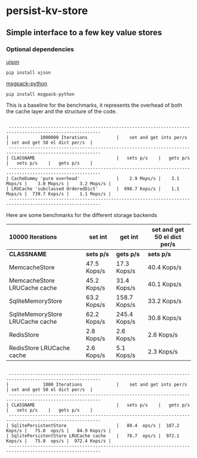 # persist-kv-store

## Simple interface to a few key value stores

### Optional dependencies
[ujson](https://pypi.python.org/pypi/ujson)
```text
pip install ujson
```  
[msgpack-python](https://pypi.python.org/pypi/msgpack-python)
```text
pip install msgpack-python
```
 
This is a baseline for the benchmarks, it represents the overhead of both the cache layer
and the structure of the code.
```text

 ---------------------------------------------------------------------------------------------------------
|            1000000 Iterations           |    set and get ints per/s     | set and get 50 el dict per/s  |
 ---------------------------------------------------------------------------------------------------------
| CLASSNAME                               |   sets p/s    |   gets p/s    |   sets p/s    |   gets p/s    |
 ---------------------------------------------------------------------------------------------------------
| CacheDummy 'pure overhead'              |    2.9 Mops/s |    3.1 Mops/s |    3.0 Mops/s |    3.2 Mops/s |
| LRUCache 'subclassed OrderedDict'       |  698.7 Kops/s |    1.1 Mops/s |  739.7 Kops/s |    1.1 Mops/s |
 ---------------------------------------------------------------------------------------------------------
```

Here are some benchmarks for the different storage backends


|             10000 Iterations            |     set int   | get int      | set and get 50 el dict per/s  |
|:--------------------------------------- | ------------- | ------------- | ----------------------------- |
| **CLASSNAME**                           | **sets p/s**  | **gets p/s**  | **sets p/s**  | **gets p/s**  |
| MemcacheStore                           |   47.5 Kops/s |   17.3 Kops/s |   40.4 Kops/s |   14.7 Kops/s |
| MemcacheStore LRUCache cache            |   45.2 Kops/s |   31.4 Kops/s |   40.1 Kops/s |   30.5 Kops/s |
| SqliteMemoryStore                       |   63.2 Kops/s |  158.7 Kops/s |   33.2 Kops/s |   90.0 Kops/s |
| SqliteMemoryStore LRUCache cache        |   62.2 Kops/s |  245.4 Kops/s |   30.8 Kops/s |  138.9 Kops/s |
| RedisStore                              |    2.8 Kops/s |    2.6 Kops/s |    2.6 Kops/s |    2.8 Kops/s |
| RedisStore LRUCache cache               |    2.6 Kops/s |    5.1 Kops/s |    2.3 Kops/s |    5.8 Kops/s |


```text
 
 ---------------------------------------------------------------------------------------------------------
|             1000 Iterations             |    set and get ints per/s     | set and get 50 el dict per/s  |
 ---------------------------------------------------------------------------------------------------------
| CLASSNAME                               |   sets p/s    |   gets p/s    |   sets p/s    |   gets p/s    |
 ---------------------------------------------------------------------------------------------------------
| SqlitePersistentStore                   |   80.4  ops/s |  187.2 Kops/s |   75.0  ops/s |   84.9 Kops/s |
| SqlitePersistentStore LRUCache cache    |   78.7  ops/s |  972.1 Kops/s |   75.8  ops/s |  972.4 Kops/s |
 ---------------------------------------------------------------------------------------------------------

```